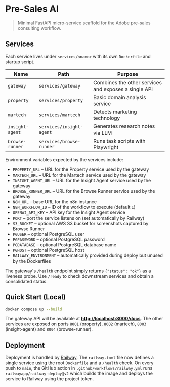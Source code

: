 # Pre-Sales AI

> Minimal FastAPI micro-service scaffold for the Adobe pre-sales consulting workflow.

## Services

Each service lives under `services/<name>` with its own `Dockerfile` and startup
script.

| Name      | Path                | Purpose                         |
|-----------|--------------------|---------------------------------|
| `gateway` | `services/gateway` | Combines the other services and exposes a single API |
| `property`| `services/property`| Basic domain analysis service   |
| `martech` | `services/martech` | Detects marketing technology    |
| `insight-agent` | `services/insight-agent` | Generates research notes via LLM |
| `browse-runner` | `services/browse-runner` | Runs task scripts with Playwright |

Environment variables expected by the services include:

- `PROPERTY_URL` – URL for the Property service used by the gateway
- `MARTECH_URL` – URL for the Martech service used by the gateway
- `INSIGHT_AGENT_URL` – URL for the Insight Agent service used by the gateway
- `BROWSE_RUNNER_URL` – URL for the Browse Runner service used by the gateway
- `N8N_URL` – base URL for the n8n instance
- `N8N_WORKFLOW_ID` – ID of the workflow to execute (default `1`)
- `OPENAI_API_KEY` – API key for the Insight Agent service
- `PORT` – port the service listens on (set automatically by Railway)
- `S3_BUCKET` – optional AWS S3 bucket for screenshots captured by Browse Runner
- `PGUSER` – optional PostgreSQL user
- `PGPASSWORD` – optional PostgreSQL password
- `PGDATABASE` – optional PostgreSQL database name
- `PGHOST` – optional PostgreSQL host
- `RAILWAY_ENVIRONMENT` – automatically provided during deploy but unused by the Dockerfiles

The gateway's `/health` endpoint simply returns `{"status": "ok"}` as a liveness probe. Use `/ready` to check downstream services and obtain a consolidated status.

## Quick Start (Local)

```bash
docker compose up --build
```

The gateway API will be available at
**[http://localhost:8000/docs](http://localhost:8000/docs)**. The other
services are exposed on ports `8001` (property), `8002` (martech), `8003` (insight-agent) and `8004` (browse-runner).

## Deployment

Deployment is handled by [Railway](https://railway.app/). The `railway.toml`
file now defines a single service using the root `Dockerfile` and a `/health`
check. On every push to `main`, the GitHub action in
`.github/workflows/railway.yml` runs `railwayapp/railway-deploy@v2` which
builds the image and deploys the service to Railway using the project token.

